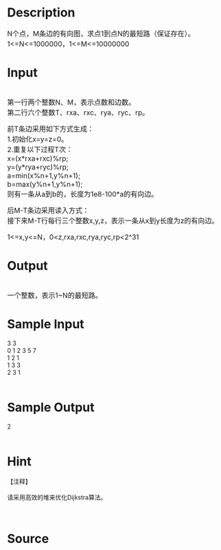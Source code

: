 
# Description

<div class="content"><p><span style="font-size: medium">N个点，M条边的有向图，求点1到点N的最短路（保证存在）。<br/>
1&lt;=N&lt;=1000000，1&lt;=M&lt;=10000000</span></p></div>

# Input

<div class="content"><p><span style="font-size: medium"><br/>
第一行两个整数N、M，表示点数和边数。<br/>
第二行六个整数T、rxa、rxc、rya、ryc、rp。</span></p>
<p><span style="font-size: medium">前T条边采用如下方式生成：<br/>
1.初始化x=y=z=0。<br/>
2.重复以下过程T次：<br/>
x=(x*rxa+rxc)%rp;<br/>
y=(y*rya+ryc)%rp;<br/>
a=min(x%n+1,y%n+1);<br/>
b=max(y%n+1,y%n+1);<br/>
则有一条从a到b的，长度为1e8-100*a的有向边。</span></p>
<p><span style="font-size: medium">后M-T条边采用读入方式：<br/>
接下来M-T行每行三个整数x,y,z，表示一条从x到y长度为z的有向边。</span></p>
<p><span style="font-size: medium">1&lt;=x,y&lt;=N，0&lt;z,rxa,rxc,rya,ryc,rp&lt;2^31</span></p>
<p></p></div>

# Output

<div class="content"><p><span style="font-size: medium"><br/>
一个整数，表示1~N的最短路。</span></p></div>

# Sample Input

<div class="content"><span class="sampledata">3 3<br/>
0 1 2 3 5 7<br/>
1 2 1<br/>
1 3 3<br/>
2 3 1<br/>
<br/>
</span></div>

# Sample Output

<div class="content"><span class="sampledata">2<br/>
<br/>
</span></div>

# Hint

<div class="content"><p></p><p>【注释】<br/><br/>
请采用高效的堆来优化Dijkstra算法。</p><br/>
<p></p><p></p></div>

# Source

<div class="content"><p><a href="problemset.php?search=WC2013营员交流-lydrainbowcat

">WC2013营员交流-lydrainbowcat<br/>
<br/>
</a></p></div>

